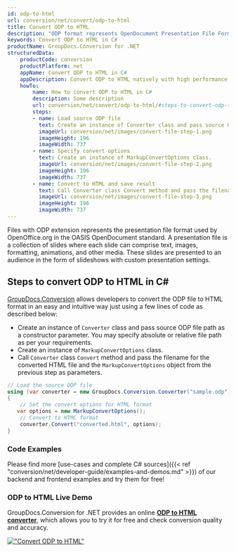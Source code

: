 ```yaml
---
id: odp-to-html
url: conversion/net/convert/odp-to-html
title: Convert ODP to HTML
description: "ODP format represents OpenDocument Presentation File Format with .odp extension. Learn how to convert ODP to HTML file programmatically in C# language using GroupDocs.Conversion for .NET library."
keywords: Convert ODP to HTML in C#
productName: GroupDocs.Conversion for .NET
structuredData:
    productCode: conversion
    productPlatform: net
    appName: Convert ODP to HTML in C#
    appDescription: Convert ODP to HTML natively with high performance using C# language and server side GroupDocs.Conversion for .NET APIs, without the use of any software like Microsoft or Open Office.
    howTo:
        name: How to convert ODP to HTML in C# 
        description: Some description
        url: conversion/net/convert/odp-to-html/#steps-to-convert-odp-to-html-in-c
        steps:
        - name: Load source ODP file 
          text: Create an instance of Converter class and pass source ODP file path as a constructor parameter. You may specify absolute or relative file path as per your requirements. 
          imageUrl: conversion/net/images/convert-file-step-1.png
          imageHeight: 196
          imageWidth: 737
        - name: Specify convert options 
          text: Create an instance of MarkupConvertOptions class.
          imageUrl: conversion/net/images/convert-file-step-2.png
          imageHeight: 196
          imageWidth: 737
        - name: Convert to HTML and save result 
          text: Call Converter class Convert method and pass the filename for the converted HTML file and the MarkupConvertOptions object from the previous step as parameters.
          imageUrl: conversion/net/images/convert-file-step-3.png
          imageHeight: 196
          imageWidth: 737
---
```


Files with ODP extension represents the presentation file format used by OpenOffice.org in the OASIS OpenDocument standard. A presentation file is a collection of slides where each slide can comprise text, images, formatting, animations, and other media. These slides are presented to an audience in the form of slideshows with custom presentation settings.

## Steps to convert ODP to HTML in C#

[GroupDocs.Conversion](https://products.groupdocs.com/conversion/net) allows developers to convert the ODP file to HTML format in an easy and intuitive way just using a few lines of code as described below:

* Create an instance of `Converter` class and pass source ODP file path as a constructor parameter. You may specify absolute or relative file path as per your requirements. 
* Create an instance of `MarkupConvertOptions` class.
* Call `Converter` class `Convert` method and pass the filename for the converted HTML file and the `MarkupConvertOptions` object from the previous step as parameters.

```csharp
// Load the source ODP file
using (var converter = new GroupDocs.Conversion.Converter("sample.odp"))
{
    // Set the convert options for HTML format
   var options = new MarkupConvertOptions();
    // Convert to HTML format
    converter.Convert("converted.html", options);
}
```

### Code Examples

Please find more [use-cases and complete C# sources]({{< ref "conversion/net/developer-guide/examples-and-demos.md" >}}) of our backend and frontend examples and try them for free!

### ODP to HTML Live Demo

GroupDocs.Conversion for .NET provides an online [**ODP to HTML converter**](https://products.groupdocs.app/conversion/odp-to-html), which allows you to try it for free and check conversion quality and accuracy.

[!["Convert ODP to HTML"](conversion/net/images/convert-to-html/convert-odp-to-html.png)](https://products.groupdocs.app/conversion/odp-to-html)